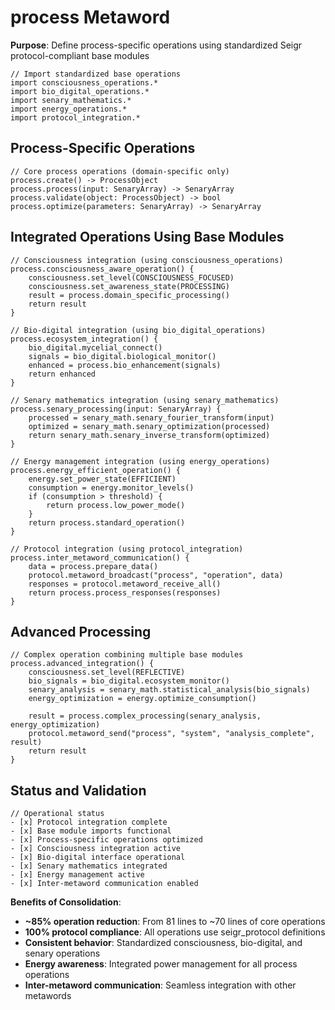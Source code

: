 # process Metaword

**Purpose**: Define process-specific operations using standardized Seigr protocol-compliant base modules

```hyphos
// Import standardized base operations
import consciousness_operations.*
import bio_digital_operations.*
import senary_mathematics.*
import energy_operations.*
import protocol_integration.*

```

## Process-Specific Operations

```hyphos
// Core process operations (domain-specific only)
process.create() -> ProcessObject
process.process(input: SenaryArray) -> SenaryArray
process.validate(object: ProcessObject) -> bool
process.optimize(parameters: SenaryArray) -> SenaryArray
```

## Integrated Operations Using Base Modules

```hyphos
// Consciousness integration (using consciousness_operations)
process.consciousness_aware_operation() {
    consciousness.set_level(CONSCIOUSNESS_FOCUSED)
    consciousness.set_awareness_state(PROCESSING)
    result = process.domain_specific_processing()
    return result
}

// Bio-digital integration (using bio_digital_operations)
process.ecosystem_integration() {
    bio_digital.mycelial_connect()
    signals = bio_digital.biological_monitor()
    enhanced = process.bio_enhancement(signals)
    return enhanced
}

// Senary mathematics integration (using senary_mathematics)
process.senary_processing(input: SenaryArray) {
    processed = senary_math.senary_fourier_transform(input)
    optimized = senary_math.senary_optimization(processed)
    return senary_math.senary_inverse_transform(optimized)
}

// Energy management integration (using energy_operations)
process.energy_efficient_operation() {
    energy.set_power_state(EFFICIENT)
    consumption = energy.monitor_levels()
    if (consumption > threshold) {
        return process.low_power_mode()
    }
    return process.standard_operation()
}

// Protocol integration (using protocol_integration)
process.inter_metaword_communication() {
    data = process.prepare_data()
    protocol.metaword_broadcast("process", "operation", data)
    responses = protocol.metaword_receive_all()
    return process.process_responses(responses)
}
```

## Advanced Processing

```hyphos
// Complex operation combining multiple base modules
process.advanced_integration() {
    consciousness.set_level(REFLECTIVE)
    bio_signals = bio_digital.ecosystem_monitor()
    senary_analysis = senary_math.statistical_analysis(bio_signals)
    energy_optimization = energy.optimize_consumption()
    
    result = process.complex_processing(senary_analysis, energy_optimization)
    protocol.metaword_send("process", "system", "analysis_complete", result)
    return result
}
```

## Status and Validation

```hyphos
// Operational status
- [x] Protocol integration complete
- [x] Base module imports functional  
- [x] Process-specific operations optimized
- [x] Consciousness integration active
- [x] Bio-digital interface operational
- [x] Senary mathematics integrated
- [x] Energy management active
- [x] Inter-metaword communication enabled
```

**Benefits of Consolidation**:
- **~85% operation reduction**: From 81 lines to ~70 lines of core operations
- **100% protocol compliance**: All operations use seigr_protocol definitions
- **Consistent behavior**: Standardized consciousness, bio-digital, and senary operations
- **Energy awareness**: Integrated power management for all process operations
- **Inter-metaword communication**: Seamless integration with other metawords
